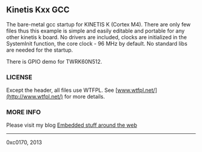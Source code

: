 Kinetis Kxx GCC
--------

The bare-metal gcc startup for KINETIS K (Cortex M4). There are only few files thus this example is simple and easily editable and portable for any other kinetis k board. No drivers are included, clocks are initialized in the SystemInit function, the core clock - 96 MHz by default. No standard libs are needed for the startup.

There is GPIO demo for TWRK60N512.

### LICENSE

Except the header, all files use WTFPL. See [www.wtfpl.net/](http://www.wtfpl.net/) for more details.

### MORE INFO
Please visit my blog [Embedded stuff around the web](http://embeddedworldweb.blogspot.com)

--------
0xc0170, 2013
